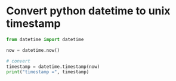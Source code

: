 # Convert python datetime to unix timestamp

```python
from datetime import datetime

now = datetime.now()

# convert
timestamp = datetime.timestamp(now)
print("timestamp =", timestamp)
```
